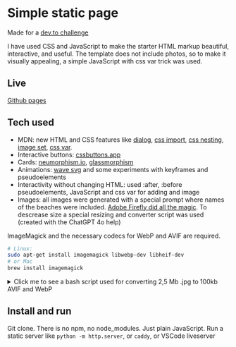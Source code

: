 # Simple static page

Made for a [dev.to challenge](https://dev.to/challenges/frontend-2024-05-29)

I have used CSS and JavaScript to make the starter HTML markup beautiful, interactive, and useful.
The template does not include photos, so to make it visually appealing, a simple JavaScript with css var trick was used.

## Live

[Github pages](https://samvimes01.github.io/markup-css-js)

## Tech used

- MDN: new HTML and CSS features like [dialog](https://developer.mozilla.org/en-US/docs/Web/HTML/Element/dialog), [css import](https://developer.mozilla.org/en-US/docs/Web/CSS/@import), [css nesting](https://developer.mozilla.org/en-US/docs/Web/CSS/CSS_nesting/Using_CSS_nesting), [image set](https://developer.mozilla.org/en-US/docs/Web/CSS/image/image-set), [css var](https://developer.mozilla.org/en-US/docs/Web/CSS/var).
- Interactive buttons: [cssbuttons.app](https://cssbuttons.app/)
- Cards: [neumorphism.io](https://neumorphism.io/), [glassmorphism](https://hype4.academy/tools/glassmorphism-generator)
- Animations: [wave svg](https://getwaves.io/) and some experiments with keyframes and pseudoelements
- Interactivity without changing HTML: used :after, :before pseudoelements, JavaScript and css var for adding and image
- Images: all images were generated with a special prompt where names of the beaches were included. [Adobe Firefly did all the magic](https://firefly.adobe.com/inspire/images). To descrease size a special resizing and converter script was used (created with the ChatGPT 4o help)

ImageMagick and the necessary codecs for WebP and AVIF are required.

```sh
# Linux:
sudo apt-get install imagemagick libwebp-dev libheif-dev
# or Mac
brew install imagemagick
```

<details>
  <summary>Click me to see a bash script used for converting 2,5 Mb .jpg to 100kb AVIF and WebP</summary>

```sh
#!/bin/bash

if ! command -v magick &> /dev/null
then
    echo "ImageMagick (convert) could not be found. Please install it first."
    exit 1
fi

display_usage() {
    echo "Usage: $0 source.jpeg [width] [height] [quality]"
    echo "Example: $0 image.jpg 800 600"
    echo "If height is not provided, aspect ratio will be maintained."
}

if [ $# -lt 1 ]; then
    display_usage
    exit 1
fi

SOURCE_IMAGE=$1
WIDTH=$2
HEIGHT=$3
QUALITY=$4
if [ -z "${QUALITY}" ]; then
    QUALITY=80
fi

BASENAME=$(basename "$SOURCE_IMAGE" .jpg)
OUTPUT="${BASENAME}"

if [ -z "${WIDTH}" ]; then
    magick "${SOURCE_IMAGE}" -quality "${QUALITY}" "${OUTPUT}.webp"
    magick "${SOURCE_IMAGE}" -quality 60 "${OUTPUT}.avif"
elif [ -z "${HEIGHT}" ]; then
    OUTPUT="${BASENAME}_${WIDTH}"
    magick "${SOURCE_IMAGE}" -resize "${WIDTH}x" -quality "${QUALITY}" "${OUTPUT}.webp"
    magick "${SOURCE_IMAGE}" -resize "${WIDTH}x" -quality 60 "${OUTPUT}.avif"
else
    OUTPUT="${BASENAME}_${WIDTH}x${HEIGHT}"
    magick "${SOURCE_IMAGE}" -resize "${WIDTH}x${HEIGHT}" -quality "${QUALITY}" "${OUTPUT}.webp}"
    magick "${SOURCE_IMAGE}" -resize "${WIDTH}x${HEIGHT}" -quality 60 "${OUTPUT}.avif}"
fi


echo "Conversion complete."
echo "WebP: ${OUTPUT}"
echo "AVIF: ${OUTPUT}"
```

</details>

## Install and run

Git clone. There is no npm, no node_modules. Just plain JavaScript.
Run a static server like `python -m http.server`, or `caddy`, or VSCode liveserver
